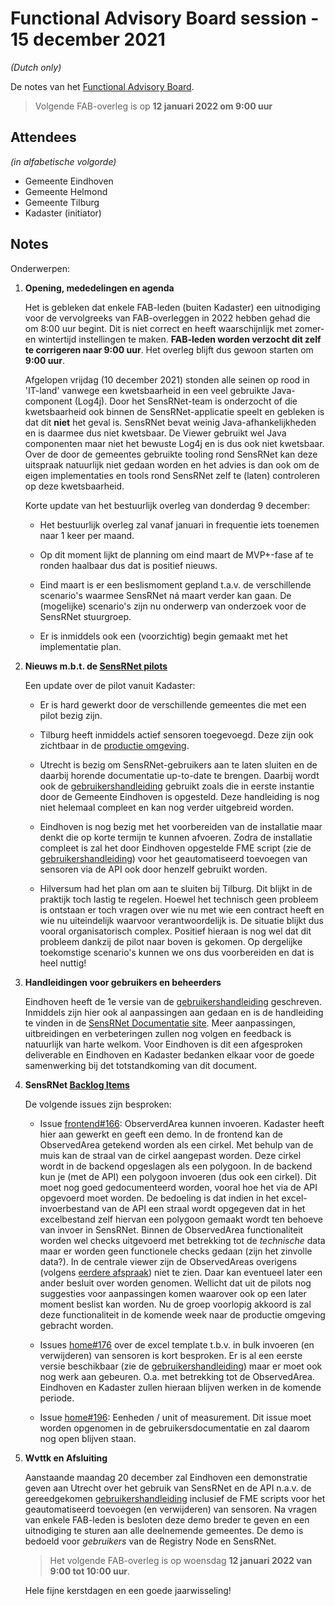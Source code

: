 # Functional Advisory Board session - 15 december 2021

_(Dutch only)_

De notes van het [Functional Advisory Board](../FAB.md).

> Volgende FAB-overleg is op **12 januari 2022 om 9:00 uur**

## Attendees

_(in alfabetische volgorde)_

- Gemeente Eindhoven
- Gemeente Helmond
- Gemeente Tilburg
- Kadaster (initiator)

## Notes

Onderwerpen:

1. **Opening, mededelingen en agenda**
   
     Het is gebleken dat enkele FAB-leden (buiten Kadaster) een uitnodiging voor de vervolgreeks van FAB-overleggen in 2022 hebben gehad die om 8:00 uur begint.
     Dit is niet correct en heeft waarschijnlijk met zomer- en wintertijd instellingen te maken.
     **FAB-leden worden verzocht dit zelf te corrigeren naar 9:00 uur**.
     Het overleg blijft dus gewoon starten om **9:00 uur**.
     
     Afgelopen vrijdag (10 december 2021) stonden alle seinen op rood in 'IT-land' vanwege een kwetsbaarheid in een veel gebruikte Java-component (Log4j).
     Door het SensRNet-team is onderzocht of die kwetsbaarheid ook binnen de SensRNet-applicatie speelt en gebleken is dat dit **niet** het geval is.
     SensRNet bevat weinig Java-afhankelijkheden en is daarmee dus niet kwetsbaar.
     De Viewer gebruikt wel Java componenten maar niet het bewuste Log4j en is dus ook niet kwetsbaar.
     Over de door de gemeentes gebruikte tooling rond SensRNet kan deze uitspraak natuurlijk niet gedaan worden en het advies is dan ook om de eigen implementaties en tools rond SensRNet zelf te (laten) controleren op deze kwetsbaarheid.
     
     Korte update van het bestuurlijk overleg van donderdag 9 december:
     
     - Het bestuurlijk overleg zal vanaf januari in frequentie iets toenemen naar 1 keer per maand.
       
     - Op dit moment lijkt de planning om eind maart de MVP+-fase af te ronden haalbaar dus dat is positief nieuws.
     
     - Eind maart is er een beslismoment gepland t.a.v. de verschillende scenario's waarmee SensRNet ná maart verder kan gaan.
       De (mogelijke) scenario's zijn nu onderwerp van onderzoek voor de SensRNet stuurgroep.
         
     - Er is inmiddels ook een (voorzichtig) begin gemaakt met het implementatie plan.
          
2. **Nieuws m.b.t. de [SensRNet pilots](https://kadaster-labs.github.io/sensrnet-home/Pilots/)**

     Een update over de pilot vanuit Kadaster:
     
     - Er is hard gewerkt door de verschillende gemeentes die met een pilot bezig zijn.
              
     - Tilburg heeft inmiddels actief sensoren toegevoegd. Deze zijn ook zichtbaar in de [productie omgeving](https://viewer.sensorenregister.nl/).
     
     - Utrecht is bezig om SensRNet-gebruikers aan te laten sluiten en de daarbij horende documentatie up-to-date te brengen.
       Daarbij wordt ook de [gebruikershandleiding](https://kadaster-labs.github.io/sensrnet-home/UserManualNL/) gebruikt zoals die in eerste instantie door de Gemeente Eindhoven is opgesteld.
       Deze handleiding is nog niet helemaal compleet en kan nog verder uitgebreid worden.
       
     - Eindhoven is nog bezig met het voorbereiden van de installatie maar denkt die op korte termijn te kunnen afvoeren.
       Zodra de installatie compleet is zal het door Eindhoven opgestelde FME script (zie de [gebruikershandleiding](https://kadaster-labs.github.io/sensrnet-home/UserManualNL/)) voor het geautomatiseerd toevoegen van sensoren via de API ook door henzelf gebruikt worden.
       
     - Hilversum had het plan om aan te sluiten bij Tilburg. Dit blijkt in de praktijk toch lastig te regelen.
       Hoewel het technisch geen probleem is ontstaan er toch vragen over wie nu met wie een contract heeft en wie nu uiteindelijk waarvoor verantwoordelijk is.
       De situatie blijkt dus vooral organisatorisch complex.
       Positief hieraan is nog wel dat dit probleem dankzij de pilot naar boven is gekomen.
       Op dergelijke toekomstige scenario's kunnen we ons dus voorbereiden en dat is heel nuttig!

3. **Handleidingen voor gebruikers en beheerders**
     
     Eindhoven heeft de 1e versie van de [gebruikershandleiding](https://kadaster-labs.github.io/sensrnet-home/UserManualNL/) geschreven.
     Inmiddels zijn hier ook al aanpassingen aan gedaan en is de handleiding te vinden in de [SensRNet Documentatie site](https://kadaster-labs.github.io/sensrnet-home/).
     Meer aanpassingen, uitbreidingen en verbeteringen zullen nog volgen en feedback is natuurlijk van harte welkom.
     Voor Eindhoven is dit een afgesproken deliverable en Eindhoven en Kadaster bedanken elkaar voor de goede samenwerking bij det totstandkoming van dit document.

4. **SensRNet [Backlog Items](https://github.com/orgs/kadaster-labs/projects/1)**
     
     De volgende issues zijn besproken:
     
     - Issue [frontend#166](https://github.com/kadaster-labs/sensrnet-registry-frontend/issues/166): ObserverdArea kunnen invoeren.
       Kadaster heeft hier aan gewerkt en geeft een demo.
       In de frontend kan de ObservedArea getekend worden als een cirkel.
       Met behulp van de muis kan de straal van de cirkel aangepast worden.
       Deze cirkel wordt in de backend opgeslagen als een polygoon.
       In de backend kun je (met de API) een polygoon invoeren (dus ook een cirkel).
       Dit moet nog goed gedocumenteerd worden, vooral hoe het via de API opgevoerd moet worden.
       De bedoeling is dat indien in het excel-invoerbestand van de API een straal wordt opgegeven dat in het excelbestand zelf hiervan een polygoon gemaakt wordt ten behoeve van invoer in SensRNet.
       Binnen de ObservedArea functionaliteit worden wel checks uitgevoerd met betrekking tot de _technische_ data maar er worden geen functionele checks gedaan (zijn het zinvolle data?).
       In de centrale viewer zijn de ObservedAreas overigens (volgens [eerdere afspraak](https://kadaster-labs.github.io/sensrnet-home/notes/2021-10-20-FAB-notes/#notes)) niet te zien.
       Daar kan eventueel later een ander besluit over worden genomen.
       Wellicht dat uit de pilots nog suggesties voor aanpassingen komen waarover ook op een later moment beslist kan worden.
       Nu de groep voorlopig akkoord is zal deze functionaliteit in de komende week naar de productie omgeving gebracht worden.
     
     - Issues [home#176](https://github.com/kadaster-labs/sensrnet-home/issues/176) over de excel template t.b.v. in bulk invoeren (en verwijderen) van sensoren is kort besproken.
       Er is al een eerste versie beschikbaar (zie de [gebruikershandleiding](https://kadaster-labs.github.io/sensrnet-home/UserManualNL/)) maar er moet ook nog werk aan gebeuren.
       O.a. met betrekking tot de ObservedArea.
       Eindhoven en Kadaster zullen hieraan blijven werken in de komende periode.
     
     - Issue [home#196](https://github.com/kadaster-labs/sensrnet-home/issues/196): Eenheden / unit of measurement.
       Dit issue moet worden opgenomen in de gebruikersdocumentatie en zal daarom nog open blijven staan.     
     
5. **Wvttk en Afsluiting**
   
     Aanstaande maandag 20 december zal Eindhoven een demonstratie geven aan Utrecht over het gebruik van SensRNet en de API n.a.v. de gereedgekomen [gebruikershandleiding](https://kadaster-labs.github.io/sensrnet-home/UserManualNL/) inclusief de FME scripts voor het geautomatiseerd toevoegen (en verwijderen) van sensoren.
       Na vragen van enkele FAB-leden is besloten deze demo breder te geven en een uitnodiging te sturen aan alle deelnemende gemeentes.
       De demo is bedoeld voor _gebruikers_ van de Registry Node en SensRNet.
     
     > Het volgende FAB-overleg is op woensdag **12 januari 2022 van 9:00 tot 10:00 uur**.

     Hele fijne kerstdagen en een goede jaarwisseling!

